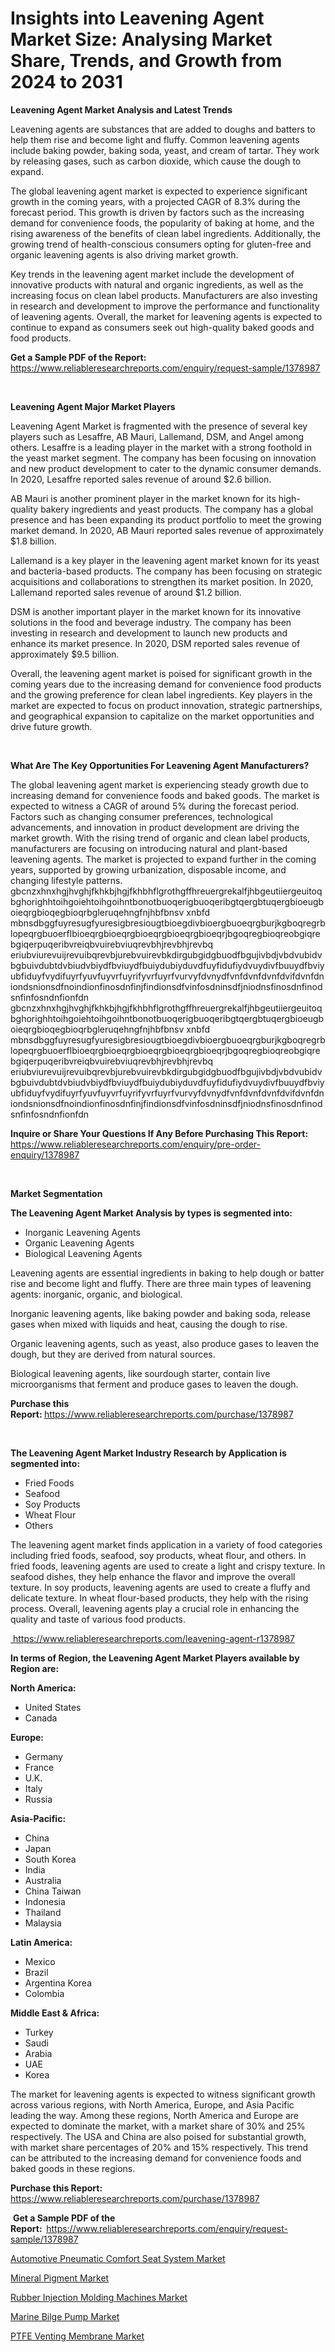 <p><h1>Insights into Leavening Agent Market Size: Analysing Market Share, Trends, and Growth from 2024 to 2031</h1></p><p><strong>Leavening Agent Market Analysis and Latest Trends</strong></p>
<p><p>Leavening agents are substances that are added to doughs and batters to help them rise and become light and fluffy. Common leavening agents include baking powder, baking soda, yeast, and cream of tartar. They work by releasing gases, such as carbon dioxide, which cause the dough to expand.</p><p>The global leavening agent market is expected to experience significant growth in the coming years, with a projected CAGR of 8.3% during the forecast period. This growth is driven by factors such as the increasing demand for convenience foods, the popularity of baking at home, and the rising awareness of the benefits of clean label ingredients. Additionally, the growing trend of health-conscious consumers opting for gluten-free and organic leavening agents is also driving market growth.</p><p>Key trends in the leavening agent market include the development of innovative products with natural and organic ingredients, as well as the increasing focus on clean label products. Manufacturers are also investing in research and development to improve the performance and functionality of leavening agents. Overall, the market for leavening agents is expected to continue to expand as consumers seek out high-quality baked goods and food products.</p></p>
<p><strong>Get a Sample PDF of the Report:&nbsp;</strong> <a href="https://www.reliableresearchreports.com/enquiry/request-sample/1378987">https://www.reliableresearchreports.com/enquiry/request-sample/1378987</a></p>
<p>&nbsp;</p>
<p><strong>Leavening Agent Major Market Players</strong></p>
<p><p>Leavening Agent Market is fragmented with the presence of several key players such as Lesaffre, AB Mauri, Lallemand, DSM, and Angel among others. Lesaffre is a leading player in the market with a strong foothold in the yeast market segment. The company has been focusing on innovation and new product development to cater to the dynamic consumer demands. In 2020, Lesaffre reported sales revenue of around $2.6 billion.</p><p>AB Mauri is another prominent player in the market known for its high-quality bakery ingredients and yeast products. The company has a global presence and has been expanding its product portfolio to meet the growing market demand. In 2020, AB Mauri reported sales revenue of approximately $1.8 billion.</p><p>Lallemand is a key player in the leavening agent market known for its yeast and bacteria-based products. The company has been focusing on strategic acquisitions and collaborations to strengthen its market position. In 2020, Lallemand reported sales revenue of around $1.2 billion.</p><p>DSM is another important player in the market known for its innovative solutions in the food and beverage industry. The company has been investing in research and development to launch new products and enhance its market presence. In 2020, DSM reported sales revenue of approximately $9.5 billion.</p><p>Overall, the leavening agent market is poised for significant growth in the coming years due to the increasing demand for convenience food products and the growing preference for clean label ingredients. Key players in the market are expected to focus on product innovation, strategic partnerships, and geographical expansion to capitalize on the market opportunities and drive future growth.</p></p>
<p>&nbsp;</p>
<p><strong>What Are The Key Opportunities For Leavening Agent Manufacturers?</strong></p>
<p><p>The global leavening agent market is experiencing steady growth due to increasing demand for convenience foods and baked goods. The market is expected to witness a CAGR of around 5% during the forecast period. Factors such as changing consumer preferences, technological advancements, and innovation in product development are driving the market growth. With the rising trend of organic and clean label products, manufacturers are focusing on introducing natural and plant-based leavening agents. The market is projected to expand further in the coming years, supported by growing urbanization, disposable income, and changing lifestyle patterns.	gbcnzxhnxhgjhvghjfkhkbjhgjfkhbhflgrothgffhreuergrekalfjhbgeutiiergeuitoqbghorighhtoihgoiehtoihgoihntbonotbuoqerigbuoqeribgtqergbtuqergbioeugboieqrgbioqegbioqrbgleruqehngfnjhbfbnsv xnbfd  mbnsdbggfuyresugfyuresigbresiougtbioegdivbioergbuoeqrgburjkgboqregrblopeqrgbuoerflbioeqrgbioeqrgbioeqrgbioeqrgbioeqrjbgoqregbioqreobgiqrebgiqerpuqeribvreiqbvuirebviuqrevbhjrevbhjrevbq  eriubviurevuijrevuibqrevbjurebvuirevbkdirgubgidgbuodfbgujivbdjvbdvubidvbgbuivdubtdvbiudvbiydfbviuydfbuiydubiyduvdfuyfidufiydvuydivfbuuydfbviyubfiduyfvydifuyrfyuvfuyvrfuyrifyvrfuyrfvurvyfdvnydfvnfdvnfdvnfdvifdvnfdniondsnionsdfnoindionfinosdnfinjfindionsdfvinfosdninsdfjniodnsfinosdnfinodsnfinfosndnfionfdn	gbcnzxhnxhgjhvghjfkhkbjhgjfkhbhflgrothgffhreuergrekalfjhbgeutiiergeuitoqbghorighhtoihgoiehtoihgoihntbonotbuoqerigbuoqeribgtqergbtuqergbioeugboieqrgbioqegbioqrbgleruqehngfnjhbfbnsv xnbfd  mbnsdbggfuyresugfyuresigbresiougtbioegdivbioergbuoeqrgburjkgboqregrblopeqrgbuoerflbioeqrgbioeqrgbioeqrgbioeqrgbioeqrjbgoqregbioqreobgiqrebgiqerpuqeribvreiqbvuirebviuqrevbhjrevbhjrevbq  eriubviurevuijrevuibqrevbjurebvuirevbkdirgubgidgbuodfbgujivbdjvbdvubidvbgbuivdubtdvbiudvbiydfbviuydfbuiydubiyduvdfuyfidufiydvuydivfbuuydfbviyubfiduyfvydifuyrfyuvfuyvrfuyrifyvrfuyrfvurvyfdvnydfvnfdvnfdvnfdvifdvnfdniondsnionsdfnoindionfinosdnfinjfindionsdfvinfosdninsdfjniodnsfinosdnfinodsnfinfosndnfionfdn</p></p>
<p><strong>Inquire or Share Your Questions If Any Before Purchasing This Report:</strong> <a href="https://www.reliableresearchreports.com/enquiry/pre-order-enquiry/1378987">https://www.reliableresearchreports.com/enquiry/pre-order-enquiry/1378987</a></p>
<p>&nbsp;</p>
<p><strong>Market Segmentation</strong></p>
<p><strong>The Leavening Agent Market Analysis by types is segmented into:</strong></p>
<p><ul><li>Inorganic Leavening Agents</li><li>Organic Leavening Agents</li><li>Biological Leavening Agents</li></ul></p>
<p><p>Leavening agents are essential ingredients in baking to help dough or batter rise and become light and fluffy. There are three main types of leavening agents: inorganic, organic, and biological. </p><p>Inorganic leavening agents, like baking powder and baking soda, release gases when mixed with liquids and heat, causing the dough to rise.</p><p>Organic leavening agents, such as yeast, also produce gases to leaven the dough, but they are derived from natural sources.</p><p>Biological leavening agents, like sourdough starter, contain live microorganisms that ferment and produce gases to leaven the dough.</p></p>
<p><strong>Purchase this Report:&nbsp;</strong><a href="https://www.reliableresearchreports.com/purchase/1378987">https://www.reliableresearchreports.com/purchase/1378987</a></p>
<p>&nbsp;</p>
<p><strong>The Leavening Agent Market Industry Research by Application is segmented into:</strong></p>
<p><ul><li>Fried Foods</li><li>Seafood</li><li>Soy Products</li><li>Wheat Flour</li><li>Others</li></ul></p>
<p><p>The leavening agent market finds application in a variety of food categories including fried foods, seafood, soy products, wheat flour, and others. In fried foods, leavening agents are used to create a light and crispy texture. In seafood dishes, they help enhance the flavor and improve the overall texture. In soy products, leavening agents are used to create a fluffy and delicate texture. In wheat flour-based products, they help with the rising process. Overall, leavening agents play a crucial role in enhancing the quality and taste of various food products.</p></p>
<p><a href="https://www.reliableresearchreports.com/leavening-agent-r1378987">&nbsp;https://www.reliableresearchreports.com/leavening-agent-r1378987</a></p>
<p><strong>In terms of Region, the Leavening Agent Market Players available by Region are:</strong></p>
<p>
    <p> <strong> North America: </strong>
        <ul>
            <li>United States</li>
            <li>Canada</li>
        </ul>
        </p> 
    <p> <strong> Europe: </strong>
        <ul>
            <li>Germany</li>
            <li>France</li>
            <li>U.K.</li>
            <li>Italy</li>
            <li>Russia</li>
        </ul>
        </p> 
    <p> <strong> Asia-Pacific: </strong>
        <ul>
            <li>China</li>
            <li>Japan</li>
            <li>South Korea</li>
            <li>India</li>
            <li>Australia</li>
            <li>China Taiwan</li>
            <li>Indonesia</li>
            <li>Thailand</li>
            <li>Malaysia</li>
        </ul>
        </p> 
    <p> <strong> Latin America: </strong>
        <ul>
            <li>Mexico</li>
            <li>Brazil</li>
            <li>Argentina Korea</li>
            <li>Colombia</li>
        </ul>
        </p> 
    <p> <strong> Middle East & Africa: </strong>
        <ul>
            <li>Turkey</li>
            <li>Saudi</li>
            <li>Arabia</li>
            <li>UAE</li>
            <li>Korea</li>
        </ul>
    </p>
    </p>
<p><p>The market for leavening agents is expected to witness significant growth across various regions, with North America, Europe, and Asia Pacific leading the way. Among these regions, North America and Europe are expected to dominate the market, with a market share of 30% and 25% respectively. The USA and China are also poised for substantial growth, with market share percentages of 20% and 15% respectively. This trend can be attributed to the increasing demand for convenience foods and baked goods in these regions.</p></p>
<p><strong>Purchase this Report: </strong><a href="https://www.reliableresearchreports.com/purchase/1378987">https://www.reliableresearchreports.com/purchase/1378987</a></p>
<p>&nbsp;<strong>Get a Sample PDF of the Report:&nbsp;&nbsp;</strong><a href="https://www.reliableresearchreports.com/enquiry/request-sample/1378987">https://www.reliableresearchreports.com/enquiry/request-sample/1378987</a></p>
<p><strong></strong></p>
<p><p><a href="https://medium.com/@susanwest38/global-automotive-pneumatic-comfort-seat-system-market-share-and-growth-opportunities-and-market-91d5ed20e863">Automotive Pneumatic Comfort Seat System Market</a></p><p><a href="https://www.linkedin.com/pulse/global-mineral-pigment-market-size-expected-experience-cagr-109-dnm9f">Mineral Pigment Market</a></p><p><a href="https://github.com/trameciabutler45/Market-Research-Report-List-1/blob/main/rubber-injection-molding-machines-market.md">Rubber Injection Molding Machines Market</a></p><p><a href="https://github.com/avakerr6577/Market-Research-Report-List-1/blob/main/marine-bilge-pump-market.md">Marine Bilge Pump Market</a></p><p><a href="https://www.linkedin.com/pulse/ptfe-venting-membrane-industry-analysis-report-its-market-size-dozyc">PTFE Venting Membrane Market</a></p></p>